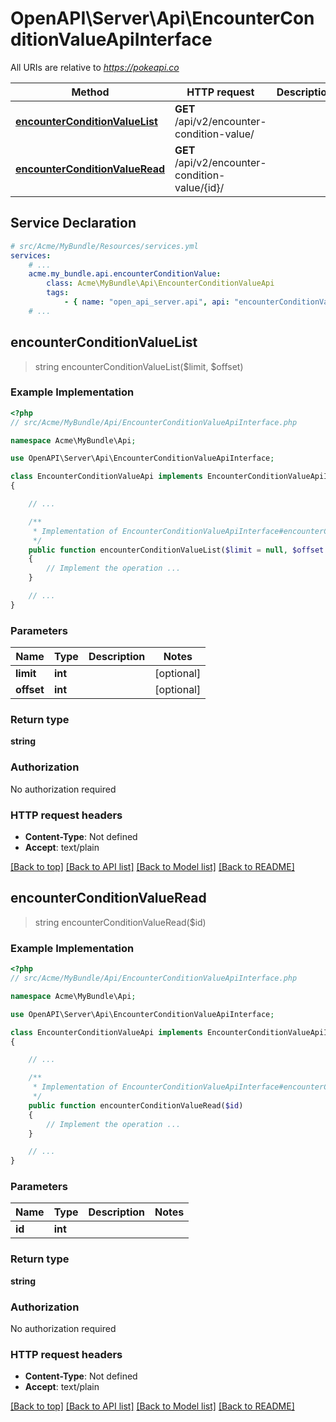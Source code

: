 # OpenAPI\Server\Api\EncounterConditionValueApiInterface

All URIs are relative to *https://pokeapi.co*

Method | HTTP request | Description
------------- | ------------- | -------------
[**encounterConditionValueList**](EncounterConditionValueApiInterface.md#encounterConditionValueList) | **GET** /api/v2/encounter-condition-value/ | 
[**encounterConditionValueRead**](EncounterConditionValueApiInterface.md#encounterConditionValueRead) | **GET** /api/v2/encounter-condition-value/{id}/ | 


## Service Declaration
```yaml
# src/Acme/MyBundle/Resources/services.yml
services:
    # ...
    acme.my_bundle.api.encounterConditionValue:
        class: Acme\MyBundle\Api\EncounterConditionValueApi
        tags:
            - { name: "open_api_server.api", api: "encounterConditionValue" }
    # ...
```

## **encounterConditionValueList**
> string encounterConditionValueList($limit, $offset)



### Example Implementation
```php
<?php
// src/Acme/MyBundle/Api/EncounterConditionValueApiInterface.php

namespace Acme\MyBundle\Api;

use OpenAPI\Server\Api\EncounterConditionValueApiInterface;

class EncounterConditionValueApi implements EncounterConditionValueApiInterface
{

    // ...

    /**
     * Implementation of EncounterConditionValueApiInterface#encounterConditionValueList
     */
    public function encounterConditionValueList($limit = null, $offset = null)
    {
        // Implement the operation ...
    }

    // ...
}
```

### Parameters

Name | Type | Description  | Notes
------------- | ------------- | ------------- | -------------
 **limit** | **int**|  | [optional]
 **offset** | **int**|  | [optional]

### Return type

**string**

### Authorization

No authorization required

### HTTP request headers

 - **Content-Type**: Not defined
 - **Accept**: text/plain

[[Back to top]](#) [[Back to API list]](../../README.md#documentation-for-api-endpoints) [[Back to Model list]](../../README.md#documentation-for-models) [[Back to README]](../../README.md)

## **encounterConditionValueRead**
> string encounterConditionValueRead($id)



### Example Implementation
```php
<?php
// src/Acme/MyBundle/Api/EncounterConditionValueApiInterface.php

namespace Acme\MyBundle\Api;

use OpenAPI\Server\Api\EncounterConditionValueApiInterface;

class EncounterConditionValueApi implements EncounterConditionValueApiInterface
{

    // ...

    /**
     * Implementation of EncounterConditionValueApiInterface#encounterConditionValueRead
     */
    public function encounterConditionValueRead($id)
    {
        // Implement the operation ...
    }

    // ...
}
```

### Parameters

Name | Type | Description  | Notes
------------- | ------------- | ------------- | -------------
 **id** | **int**|  |

### Return type

**string**

### Authorization

No authorization required

### HTTP request headers

 - **Content-Type**: Not defined
 - **Accept**: text/plain

[[Back to top]](#) [[Back to API list]](../../README.md#documentation-for-api-endpoints) [[Back to Model list]](../../README.md#documentation-for-models) [[Back to README]](../../README.md)

